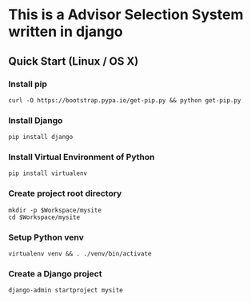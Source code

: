 # This is a Advisor Selection System written in django

## Quick Start (Linux / OS X)

### Install pip

```shell
curl -O https://bootstrap.pypa.io/get-pip.py && python get-pip.py
```

### Install Django

```shell
pip install django
```

### Install Virtual Environment of Python

```shell
pip install virtualenv
```

### Create project root directory

```shell
mkdir -p $Workspace/mysite
cd $Workspace/mysite
```

### Setup Python venv

```shell
virtualenv venv && . ./venv/bin/activate
```

### Create a Django project
```shell
django-admin startproject mysite
```
